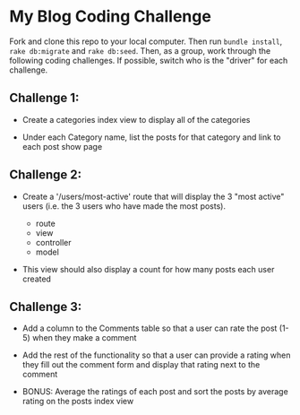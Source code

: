 # My Blog Coding Challenge

Fork and clone this repo to your local computer. Then run `bundle install`, `rake db:migrate` and `rake db:seed`. Then, as a group, work through the following coding challenges. If possible, switch who is the "driver" for each challenge.


## Challenge 1:

* Create a categories index view to display all of the categories

* Under each Category name, list the posts for that category and link to each post show page

## Challenge 2:

* Create a '/users/most-active' route that will display the 3 "most active" users (i.e. the 3 users who have made the most posts).
  - route
  - view
  - controller
  - model

* This view should also display a count for how many posts each user created

## Challenge 3:

* Add a column to the Comments table so that a user can rate the post (1-5) when they make a comment

* Add the rest of the functionality so that a user can provide a rating when they fill out the comment form and display that rating next to the comment

* BONUS: Average the ratings of each post and sort the posts by average rating on the posts index view


